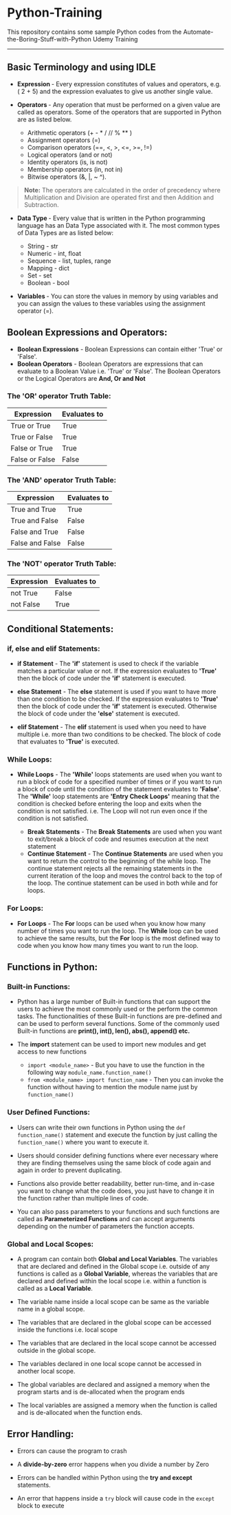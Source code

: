 # Python-Training
This repository contains some sample Python codes from the Automate-the-Boring-Stuff-with-Python Udemy Training

---
## Basic Terminology and using IDLE 

- <b> Expression </b> - Every expression constitutes of values and operators, e.g. ( 2 + 5) and the expression evaluates to give us another single value.
- <b> Operators </b> - Any operation that must be performed on a given value are called as operators. Some of the operators that are supported in Python are as listed below.

     * Arithmetic operators (+ - * / // % ** )
     * Assignment operators (=)
     * Comparison operators (==, <, >, <=, >=, !=)
     * Logical operators (and or not)
     * Identity operators (is, is not)
     * Membership operators (in, not in)
     * Bitwise operators (&, |, ~ ^).

     
> <b>Note:</b> The operators are calculated in the order of precedency where Multiplication and Division are operated first and then Addition and Subtraction. 

- <b> Data Type </b> - Every value that is written in the Python programming language has an Data Type associated with it. The most common types of Data Types are as listed below:

	* String - str
	* Numeric - int, float
	* Sequence - list, tuples, range
	* Mapping - dict
	* Set - set
	* Boolean - bool 
 
- <b> Variables </b> - You can store the values in memory by using variables and you can assign the values to these variables using the assignment operator (=). 


## Boolean Expressions and Operators:

- **Boolean Expressions** - Boolean Expressions can contain either 'True' or 'False'.
- **Boolean Operators** - Boolean Operators are expressions that can evaluate to a Boolean Value i.e. 'True' or 'False'. The Boolean Operators or the Logical Operators are **And, Or and Not**

### The 'OR' operator Truth Table:

| Expression | Evaluates to  |
|--|--|
| True or True | True  |
|True or False | True |
|False or True| True|
|False or False| False|

### The 'AND' operator Truth Table:

| Expression | Evaluates to  |
|--|--|
|True and True | True|
|True and False | False|
|False and True | False|
|False and False| False|

### The 'NOT' operator Truth Table:

| Expression | Evaluates to  |
|--|--|
|not True | False  |
|not False | True |

## Conditional Statements:

### if, else and elif Statements:

- **if Statement** - The **'if'** statement is used to check if the variable matches a particular value or not. If the expression evaluates to **'True'** then the block of code under the **'if'** statement is executed. 

- **else Statement** - The **else** statement is used if you want to have more than one condition to be checked. If the expression evaluates to **'True'** then the block of code under the **'if'** statement is executed. Otherwise the block of code under the **'else'** statement is executed. 

- **elif Statement** - The **elif** statement is used when you need to have multiple i.e. more than two conditions to be checked. The block of code that evaluates to **'True'** is executed.

### While Loops:

- **While Loops** - The **'While'** loops statements are used when you want to run a block of code for a specified number of times or if you want to run a block of code until the condition of the statement evaluates to **'False'**. The **'While'** loop statements are **'Entry Check Loops'** meaning that the condition is checked before entering the loop and exits when the condition is not satisfied. i.e. The Loop will not run even once if the condition is not satisfied.

    * **Break Statements** -  The **Break Statements** are used when you want to exit/break a block of code and resumes execution at the next statement
    * **Continue Statement** - The **Continue Statements** are used when you want to return the control to the beginning of the while loop. The continue statement rejects all the remaining statements in the current iteration of the loop and moves the control back to the top of the loop. The continue statement can be used in both while and for loops.

### For Loops:

- **For Loops** - The **For** loops can be used when you know how many number of times you want to run the loop. The **While** loop can be used to achieve the same results, but the **For** loop is the most defined way to code when you know how many times you want to run the loop.

## Functions in Python:

### Built-in Functions:

- Python has a large number of Built-in functions that can support the users to achieve the most commonly used or the perform the common tasks. The functionalities of these Built-in functions are pre-defined and can be used to perform several functions. Some of the commonly used Built-in functions are **print(), int(), len(), abs(), append() etc.**

- The **import** statement can be used to import new modules and get access to new functions
    * `import <module_name>` -  But you have to use the function in the following way `module_name.function_name()`
    * `from <module_name> import function_name` - Then you can invoke the function without having to mention the module name just by `function_name()`

### User Defined Functions:

- Users can write their own functions in Python using the `def function_name()` statement and execute the function by just calling the `function_name()` where you want to execute it. 

- Users should consider defining functions where ever necessary where they are finding themselves using the same block of code again and again in order to prevent duplicating. 

- Functions also provide better readability, better run-time, and in-case you want to change what the code does, you just have to change it in the function rather than multiple lines of code.

- You can also pass parameters to your functions and such functions are called as **Parameterized Functions** and can accept arguments depending on the number of parameters the function accepts.

### Global and Local Scopes:

- A program can contain both **Global and Local Variables**. The variables that are declared and defined in the Global scope i.e. outside of any functions is called as a **Global Variable**, whereas the variables that are declared and defined within the local scope i.e. within a function is called as a **Local Variable**.

- The variable name inside a local scope can be same as the variable name in a global scope.

- The variables that are declared in the global scope can be accessed inside the functions i.e. local scope

- The variables that are declared in the local scope cannot be accessed outside in the global scope.

- The variables declared in one local scope cannot be accessed in another local scope.

- The global variables are declared and assigned a memory when the program starts and is de-allocated when the program ends

- The local variables are assigned a memory when the function is called and is de-allocated when the function ends.


## Error Handling:

- Errors can cause the program to crash

- A **divide-by-zero** error happens when you divide a number by Zero

- Errors can be handled within Python using the **try and except** statements.

- An error that happens inside a `try` block will cause code in the `except` block to execute














